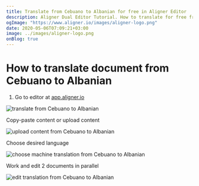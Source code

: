 ```yaml
---
title: Translate from Cebuano to Albanian for free in Aligner Editor
description: Aligner Dual Editor Tutorial. How to translate for free from Cebuano to Albanian. Aligner is multilingual document management platform. 
ogImage: "https://www.aligner.io/images/aligner-logo.png"
date: 2020-05-06T07:09:21+03:00
image: ../images/aligner-logo.png
onBlog: true
---
```


# How to translate document from Cebuano to Albanian

1. Go to editor at [app.aligner.io](https://app.aligner.io "Aligner App web page")

![translate from Cebuano to Albanian](../aligner-blank-editor.png "translate from Cebuano to Albanian")

Copy-paste content or upload content

![upload content from Cebuano to Albanian](../aligner-uploaded-document.png "upload content from Cebuano to Albanian")

Choose desired language

![choose machine translation from Cebuano to Albanian](../aligner-language-dropdown.png "choose machine translation from Cebuano to Albanian")

Work and edit 2 documents in parallel

![edit translation from Cebuano to Albanian](../aligner-double-sitded-editor.png "edit translation from Cebuano to Albanian")


